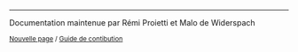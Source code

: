 
---

Documentation maintenue par Rémi Proietti et Malo de Widerspach 

<small>[Nouvelle page](https://github.com/m0wh/paleoscope-docs/new/master) / [Guide de contibution](markdown/)</small>
